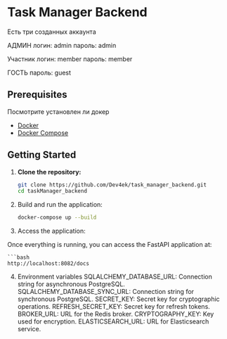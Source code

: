 # Task Manager Backend

Есть три созданных аккаунта

АДМИН
логин: admin
пароль: admin

Участник
логин: member
пароль: member

ГОСТЬ
пароль: guest




## Prerequisites

Посмотрите установлен ли докер

- [Docker](https://www.docker.com/get-started)
- [Docker Compose](https://docs.docker.com/compose/)

## Getting Started

1. **Clone the repository:**

   ```bash
   git clone https://github.com/Dev4ek/task_manager_backend.git
   cd taskManager_backend

2. Build and run the application:

    ```bash
    docker-compose up --build

3. Access the application:

Once everything is running, you can access the FastAPI application at:

    ```bash
    http://localhost:8082/docs

4. Environment variables
SQLALCHEMY_DATABASE_URL: Connection string for asynchronous PostgreSQL.
SQLALCHEMY_DATABASE_SYNC_URL: Connection string for synchronous PostgreSQL.
SECRET_KEY: Secret key for cryptographic operations.
REFRESH_SECRET_KEY: Secret key for refresh tokens.
BROKER_URL: URL for the Redis broker.
CRYPTOGRAPHY_KEY: Key used for encryption.
ELASTICSEARCH_URL: URL for Elasticsearch service.

